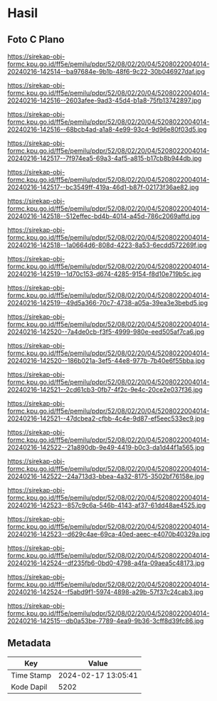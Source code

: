 # Hasil

## Foto C Plano

https://sirekap-obj-formc.kpu.go.id/ff5e/pemilu/pdpr/52/08/02/20/04/5208022004014-20240216-142514--ba97684e-9b1b-48f6-9c22-30b046927daf.jpg

https://sirekap-obj-formc.kpu.go.id/ff5e/pemilu/pdpr/52/08/02/20/04/5208022004014-20240216-142516--2603afee-9ad3-45d4-b1a8-75fb13742897.jpg

https://sirekap-obj-formc.kpu.go.id/ff5e/pemilu/pdpr/52/08/02/20/04/5208022004014-20240216-142516--68bcb4ad-a1a8-4e99-93c4-9d96e80f03d5.jpg

https://sirekap-obj-formc.kpu.go.id/ff5e/pemilu/pdpr/52/08/02/20/04/5208022004014-20240216-142517--7f974ea5-69a3-4af5-a815-b17cb8b944db.jpg

https://sirekap-obj-formc.kpu.go.id/ff5e/pemilu/pdpr/52/08/02/20/04/5208022004014-20240216-142517--bc3549ff-419a-46d1-b87f-02173f36ae82.jpg

https://sirekap-obj-formc.kpu.go.id/ff5e/pemilu/pdpr/52/08/02/20/04/5208022004014-20240216-142518--512effec-bd4b-4014-a45d-786c2069affd.jpg

https://sirekap-obj-formc.kpu.go.id/ff5e/pemilu/pdpr/52/08/02/20/04/5208022004014-20240216-142518--1a0664d6-808d-4223-8a53-6ecdd572269f.jpg

https://sirekap-obj-formc.kpu.go.id/ff5e/pemilu/pdpr/52/08/02/20/04/5208022004014-20240216-142519--1d70c153-d674-4285-9154-f8d10e719b5c.jpg

https://sirekap-obj-formc.kpu.go.id/ff5e/pemilu/pdpr/52/08/02/20/04/5208022004014-20240216-142519--49d5a366-70c7-4738-a05a-39ea3e3bebd5.jpg

https://sirekap-obj-formc.kpu.go.id/ff5e/pemilu/pdpr/52/08/02/20/04/5208022004014-20240216-142520--7a4de0cb-f3f5-4999-980e-eed505af7ca6.jpg

https://sirekap-obj-formc.kpu.go.id/ff5e/pemilu/pdpr/52/08/02/20/04/5208022004014-20240216-142520--186b021a-3ef5-44e8-977b-7b40e6f55bba.jpg

https://sirekap-obj-formc.kpu.go.id/ff5e/pemilu/pdpr/52/08/02/20/04/5208022004014-20240216-142521--2cd61cb3-0fb7-4f2c-9e4c-20ce2e037f36.jpg

https://sirekap-obj-formc.kpu.go.id/ff5e/pemilu/pdpr/52/08/02/20/04/5208022004014-20240216-142521--47dcbea2-cfbb-4c4e-9d87-ef5eec533ec9.jpg

https://sirekap-obj-formc.kpu.go.id/ff5e/pemilu/pdpr/52/08/02/20/04/5208022004014-20240216-142522--21a890db-9e49-4419-b0c3-da1d44f1a565.jpg

https://sirekap-obj-formc.kpu.go.id/ff5e/pemilu/pdpr/52/08/02/20/04/5208022004014-20240216-142522--24a713d3-bbea-4a32-8175-3502bf76158e.jpg

https://sirekap-obj-formc.kpu.go.id/ff5e/pemilu/pdpr/52/08/02/20/04/5208022004014-20240216-142523--857c9c6a-546b-4143-af37-61dd48ae4525.jpg

https://sirekap-obj-formc.kpu.go.id/ff5e/pemilu/pdpr/52/08/02/20/04/5208022004014-20240216-142523--d629c4ae-69ca-40ed-aeec-e4070b40329a.jpg

https://sirekap-obj-formc.kpu.go.id/ff5e/pemilu/pdpr/52/08/02/20/04/5208022004014-20240216-142524--df235fb6-0bd0-4798-a4fa-09aea5c48173.jpg

https://sirekap-obj-formc.kpu.go.id/ff5e/pemilu/pdpr/52/08/02/20/04/5208022004014-20240216-142524--f5abd9f1-5974-4898-a29b-57f37c24cab3.jpg

https://sirekap-obj-formc.kpu.go.id/ff5e/pemilu/pdpr/52/08/02/20/04/5208022004014-20240216-142515--db0a53be-7789-4ea9-9b36-3cff8d39fc86.jpg


## Metadata

| Key        | Value               |
| ---------- | ------------------- |
| Time Stamp | 2024-02-17 13:05:41 |
| Kode Dapil | 5202                |



